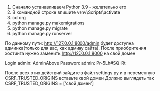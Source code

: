 1. Сначало устанавливаем Python 3.9 - желательно его
2. В командной строке впишите venv\Scripts\activate
3. cd org
4. python manage.py makemigrations
5. python manage.py migrate
6. python manage.py runserver

По данному пути: http://127.0.0.1:8000/admin будет доступна админка(только для вас, как админу сайта).
После приобритения хостинга нужно заменить http://127.0.0.1:8000 на свой домен

Login admin: AdminAbove
Password admin: Pr-5Lh#SQ-Rt


После всех этих действий зайдите в файл settings.py и в переменную CSRF_TRUSTED_ORIGINS вставьте свой домен
Должно выглядеть так CSRF_TRUSTED_ORIGINS = ['свой домен']